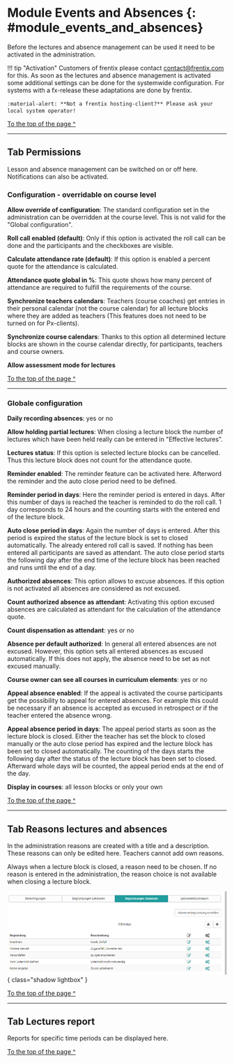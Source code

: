 # Module Events and Absences {: #module_events_and_absences}

Before the lectures and absence management can be used it need to be activated
in the administration. 

!!! tip "Activation"
	Customers of frentix please contact
	[contact@frentix.com](mailto:contact@frentix.com) for this. As soon as the 
	lectures and absence management is activated some additional settings can be done for the systemwide configuration. For systems with a fx-release these adaptations are done by frentix.  

	:material-alert: **Not a frentix hosting-client?** Please ask your local system operator!

[To the top of the page ^](#module_events_and_absences)
  
---

## Tab Permissions

Lesson and absence management can be switched on or off here. Notifications
can also be activated.

### Configuration - overridable on course level 

 **Allow override of configuration**: The standard configuration set in the
administration can be overridden at the course level. This is not valid for
the "Global configuration".

 **Roll call enabled (default)**: Only if this option is activated the roll
call can be done and the participants and the checkboxes are visible.

 **Calculate attendance rate (default)**: If this option is enabled a percent
quote for the attendance is calculated.

 **Attendance quote  global in %**: This quote shows how many percent of
attendance are required to fulfill the requirements of the course.

 **Synchronize teachers calendars**: Teachers (course coaches) get entries in
their personal calendar (not the course calendar) for all lecture blocks where
they are added as teachers (This features does not need to be turned on for
Px-clients).

 **Synchronize course calendars**: Thanks to this option all determined
lecture blocks are shown in the course calendar directly, for participants,
teachers and course owners.

 **Allow assessment mode for lectures**  
  

[To the top of the page ^](#module_events_and_absences)
  
---

### Globale configuration

 **Daily recording absences**: yes or no

 **Allow holding partial lectures**: When closing a lecture block the number
of lectures which have been held really can be entered in "Effective
lectures".

 **Lectures status**: If this option is selected lecture blocks can be
cancelled. Thus this lecture block does not count for the attendance quote.

 **Reminder enabled**: The reminder feature can be activated here. Afterword
the reminder and the auto close period need to be defined.

 **Reminder period in days**: Here the reminder period is entered in days.
After this number of days is reached the teacher is reminded to do the roll
call. 1 day corresponds to 24 hours and the counting starts with the entered
end of the lecture block.

 **Auto close period in days**: Again the number of days is entered. After
this period is expired the status of the lecture block is set to closed
automatically. The already entered roll call is saved. If nothing has been
entered all participants are saved as attendant. The auto close period starts
the following day after the end time of the lecture block has been reached and
runs until the end of a day.

 **Authorized absences**: This option allows to excuse absences. If this
option is not activated all absences are considered as not excused.

 **Count authorized absence as attendant**: Activating this option excused
absences are calculated as attendant for the calculation of the attendance
quote.

 **Count dispensation as attendant**: yes or no 

 **Absence per default authorized**: In general all entered absences are not
excused. However, this option sets all entered absences as excused
automatically. If this does not apply, the absence need to be set as not
excused manually.

 **Course owner can see all courses in curriculum elements**: yes or no

 **Appeal absence enabled**: If the appeal is activated the course
participants get the possibility to appeal for entered absences. For example
this could be necessary if an absence is accepted as excused in retrospect or
if the teacher entered the absence wrong.

 **Appeal absence period in days**: The appeal period starts as soon as the
lecture block is closed. Either the teacher has set the block to closed
manually or the auto close period has expired and the lecture block has been
set to closed automatically. The counting of the days starts the following day
after the status of the lecture block has been set to closed. Afterward whole
days will be counted, the appeal period ends at the end of the day.

 **Display in courses**: all lesson blocks or only your own

[To the top of the page ^](#module_events_and_absences)
  
---

## Tab Reasons lectures and absences

In the administration reasons are created with a title and a description.
These reasons can only be edited here. Teachers cannot add own reasons.

Always when a lecture block is closed, a reason need to be chosen. If no
reason is entered in the administration, the reason choice is not available
when closing a lecture block.

![](assets/Absenz_Begruendung.png){ class="shadow lightbox" }

[To the top of the page ^](#module_events_and_absences)
  
---

## Tab Lectures report

Reports for specific time periods can be displayed here.


[To the top of the page ^](#module_events_and_absences)
  

